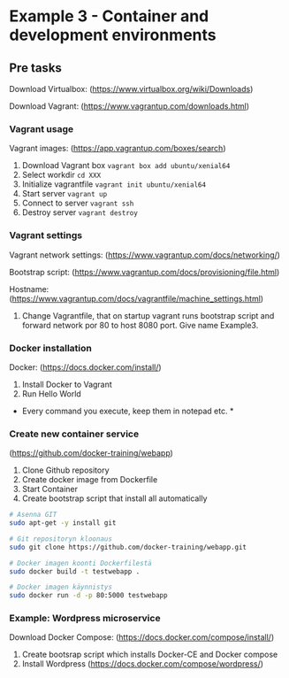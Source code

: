 # Example 3 - Container and development environments
## Pre tasks
Download Virtualbox: (https://www.virtualbox.org/wiki/Downloads)

Download Vagrant: (https://www.vagrantup.com/downloads.html)

### Vagrant usage
Vagrant images: (https://app.vagrantup.com/boxes/search)

1. Download Vagrant box ```vagrant box add ubuntu/xenial64```
2. Select workdir ```cd XXX```
3. Initialize vagrantfile ```vagrant init ubuntu/xenial64```
4. Start server ```vagrant up```
5. Connect to server ```vagrant ssh```
6. Destroy server ```vagrant destroy```

### Vagrant settings

Vagrant network settings: (https://www.vagrantup.com/docs/networking/)

Bootstrap script: (https://www.vagrantup.com/docs/provisioning/file.html)

Hostname: (https://www.vagrantup.com/docs/vagrantfile/machine_settings.html)

1. Change Vagrantfile, that on startup vagrant runs bootstrap script and forward network por 80 to host 8080 port. Give name Example3.

### Docker installation
Docker: (https://docs.docker.com/install/)

1. Install Docker to Vagrant
2. Run Hello World

* Every command you execute, keep them in notepad etc. *

### Create new container service

(https://github.com/docker-training/webapp)

1. Clone Github repository
2. Create docker image from Dockerfile
3. Start Container
4. Create bootstrap script that install all automatically

```bash
# Asenna GIT
sudo apt-get -y install git

# Git repositoryn kloonaus
sudo git clone https://github.com/docker-training/webapp.git

# Docker imagen koonti Dockerfilestä
sudo docker build -t testwebapp .

# Docker imagen käynnistys
sudo docker run -d -p 80:5000 testwebapp
```

### Example: Wordpress microservice
Download Docker Compose: (https://docs.docker.com/compose/install/)

1. Create bootsrap script which installs Docker-CE and Docker compose
2. Install Wordpress (https://docs.docker.com/compose/wordpress/)